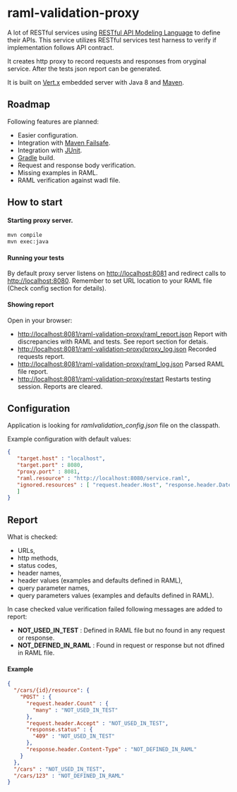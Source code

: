 raml-validation-proxy
=====================

A lot of RESTful services using [RESTful API Modeling Language][8] to define their APIs.
This service utilizes RESTful services test harness to verify if implementation follows API contract.

It creates http proxy to record requests and responses from oryginal service. After the tests json report can be generated. 

It is built on [Vert.x][7] embedded server with Java 8 and [Maven](http://maven.apache.org/).

Roadmap
-----------

Following features are planned:

* Easier configuration.
* Integration with [Maven Failsafe][9].
* Integration with [JUnit][10].
* [Gradle][11] build.
* Request and response body verification.
* Missing examples in RAML.
* RAML verification against wadl file.

How to start
-----------

#### Starting proxy server.

```sh
mvn compile
mvn exec:java
```

#### Running your tests

By default proxy server listens on [http://localhost:8081][5] and redirect calls to [http://localhost:8080][6].
Remember to set URL location to your RAML file (Check config section for details).

#### Showing report

Open in your browser:

* [http://localhost:8081/raml-validation-proxy/raml_report.json][1] Report with discrepancies with RAML and tests. See report section for detais.
* [http://localhost:8081/raml-validation-proxy/proxy_log.json][2] Recorded requests report.
* [http://localhost:8081/raml-validation-proxy/raml_log.json][3] Parsed RAML file report.
* [http://localhost:8081/raml-validation-proxy/restart][4] Restarts testing session. Reports are cleared.
 
Configuration
-----------

Application is looking for *ramlvalidation_config.json* file on the classpath.

Example configuration with default values:

```json
{
   "target.host" : "localhost",
   "target.port" : 8080,
   "proxy.port" : 8081,
   "raml.resource" : "http://localhost:8080/service.raml",
   "ignored.resources" : [ "request.header.Host", "response.header.Date", "request.header.Accept", "request.header.Connection", "response.header.Server", "request.header.Content-Length", "response.header.Content-Length"
   ]
}
```

Report
-----------

What is checked:

* URLs,
* http methods,
* status codes,
* header names,
* header values (examples and defaults defined in RAML),
* query parameter names,
* query parameters values (examples and defaults defined in RAML).

In case checked value verification failed following messages are added to report:

* **NOT_USED_IN_TEST** : Defined in RAML file but no found in any request or response.
* **NOT_DEFINED_IN_RAML** : Found in request or response but not dfined in RAML file. 

#### Example

```json
{
  "/cars/{id}/resource": {
    "POST" : {
      "request.header.Count" : {
        "many" : "NOT_USED_IN_TEST"
      },
      "request.header.Accept" : "NOT_USED_IN_TEST",
      "response.status" : {
        "409" : "NOT_USED_IN_TEST"
      },
      "response.header.Content-Type" : "NOT_DEFINED_IN_RAML"
    }
  },
  "/cars" : "NOT_USED_IN_TEST",
  "/cars/123" : "NOT_DEFINED_IN_RAML"
}
```

  [1]: http://localhost:8081/raml-validation-proxy/raml_report.json
  [2]: http://localhost:8081/raml-validation-proxy/proxy_log.json
  [3]: http://localhost:8081/raml-validation-proxy/raml_log.json
  [4]: http://localhost:8081/raml-validation-proxy/restart
  [5]: http://localhost:8080
  [6]: http://localhost:8081 
  [7]: http://vertx.io/embedding_manual.html
  [8]: http://raml.org/
  [9]: http://maven.apache.org/surefire/maven-failsafe-plugin/
  [10]: http://junit.org/
  [11]: http://www.gradle.org/
